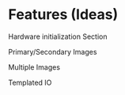 # Features (Ideas)
Hardware initialization Section

Primary/Secondary Images

Multiple Images

Templated IO
